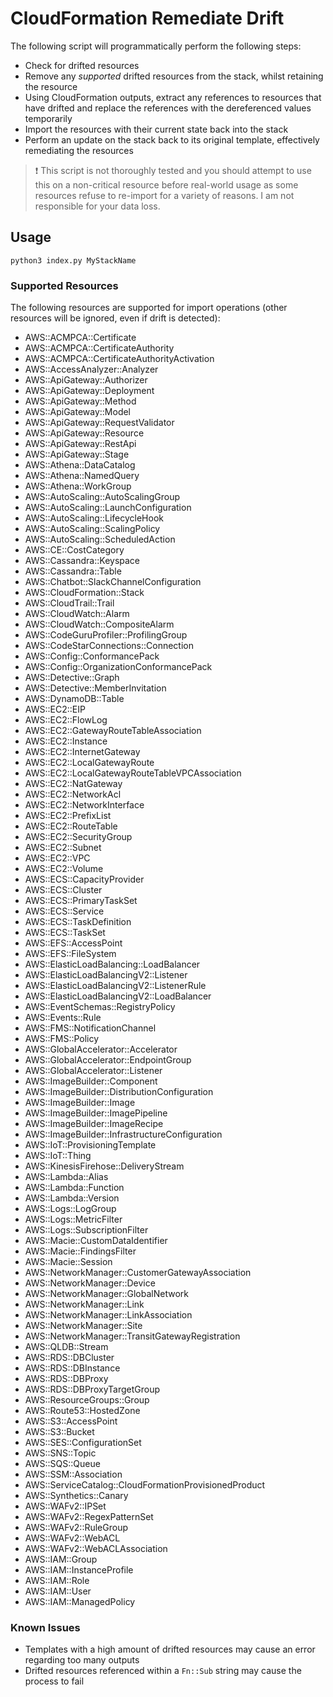 # CloudFormation Remediate Drift

The following script will programmatically perform the following steps:

* Check for drifted resources
* Remove any *supported* drifted resources from the stack, whilst retaining the resource
* Using CloudFormation outputs, extract any references to resources that have drifted and replace the references with the dereferenced values temporarily
* Import the resources with their current state back into the stack
* Perform an update on the stack back to its original template, effectively remediating the resources

> :exclamation: This script is not thoroughly tested and you should attempt to use this on a non-critical resource before real-world usage as some resources refuse to re-import for a variety of reasons. I am not responsible for your data loss.

## Usage

```
python3 index.py MyStackName
```

### Supported Resources

The following resources are supported for import operations (other resources will be ignored, even if drift is detected):

* AWS::ACMPCA::Certificate
* AWS::ACMPCA::CertificateAuthority
* AWS::ACMPCA::CertificateAuthorityActivation
* AWS::AccessAnalyzer::Analyzer
* AWS::ApiGateway::Authorizer
* AWS::ApiGateway::Deployment
* AWS::ApiGateway::Method
* AWS::ApiGateway::Model
* AWS::ApiGateway::RequestValidator
* AWS::ApiGateway::Resource
* AWS::ApiGateway::RestApi
* AWS::ApiGateway::Stage
* AWS::Athena::DataCatalog
* AWS::Athena::NamedQuery
* AWS::Athena::WorkGroup
* AWS::AutoScaling::AutoScalingGroup
* AWS::AutoScaling::LaunchConfiguration
* AWS::AutoScaling::LifecycleHook
* AWS::AutoScaling::ScalingPolicy
* AWS::AutoScaling::ScheduledAction
* AWS::CE::CostCategory
* AWS::Cassandra::Keyspace
* AWS::Cassandra::Table
* AWS::Chatbot::SlackChannelConfiguration
* AWS::CloudFormation::Stack
* AWS::CloudTrail::Trail
* AWS::CloudWatch::Alarm
* AWS::CloudWatch::CompositeAlarm
* AWS::CodeGuruProfiler::ProfilingGroup
* AWS::CodeStarConnections::Connection
* AWS::Config::ConformancePack
* AWS::Config::OrganizationConformancePack
* AWS::Detective::Graph
* AWS::Detective::MemberInvitation
* AWS::DynamoDB::Table
* AWS::EC2::EIP
* AWS::EC2::FlowLog
* AWS::EC2::GatewayRouteTableAssociation
* AWS::EC2::Instance
* AWS::EC2::InternetGateway
* AWS::EC2::LocalGatewayRoute
* AWS::EC2::LocalGatewayRouteTableVPCAssociation
* AWS::EC2::NatGateway
* AWS::EC2::NetworkAcl
* AWS::EC2::NetworkInterface
* AWS::EC2::PrefixList
* AWS::EC2::RouteTable
* AWS::EC2::SecurityGroup
* AWS::EC2::Subnet
* AWS::EC2::VPC
* AWS::EC2::Volume
* AWS::ECS::CapacityProvider
* AWS::ECS::Cluster
* AWS::ECS::PrimaryTaskSet
* AWS::ECS::Service
* AWS::ECS::TaskDefinition
* AWS::ECS::TaskSet
* AWS::EFS::AccessPoint
* AWS::EFS::FileSystem
* AWS::ElasticLoadBalancing::LoadBalancer
* AWS::ElasticLoadBalancingV2::Listener
* AWS::ElasticLoadBalancingV2::ListenerRule
* AWS::ElasticLoadBalancingV2::LoadBalancer
* AWS::EventSchemas::RegistryPolicy
* AWS::Events::Rule
* AWS::FMS::NotificationChannel
* AWS::FMS::Policy
* AWS::GlobalAccelerator::Accelerator
* AWS::GlobalAccelerator::EndpointGroup
* AWS::GlobalAccelerator::Listener
* AWS::ImageBuilder::Component
* AWS::ImageBuilder::DistributionConfiguration
* AWS::ImageBuilder::Image
* AWS::ImageBuilder::ImagePipeline
* AWS::ImageBuilder::ImageRecipe
* AWS::ImageBuilder::InfrastructureConfiguration
* AWS::IoT::ProvisioningTemplate
* AWS::IoT::Thing
* AWS::KinesisFirehose::DeliveryStream
* AWS::Lambda::Alias
* AWS::Lambda::Function
* AWS::Lambda::Version
* AWS::Logs::LogGroup
* AWS::Logs::MetricFilter
* AWS::Logs::SubscriptionFilter
* AWS::Macie::CustomDataIdentifier
* AWS::Macie::FindingsFilter
* AWS::Macie::Session
* AWS::NetworkManager::CustomerGatewayAssociation
* AWS::NetworkManager::Device
* AWS::NetworkManager::GlobalNetwork
* AWS::NetworkManager::Link
* AWS::NetworkManager::LinkAssociation
* AWS::NetworkManager::Site
* AWS::NetworkManager::TransitGatewayRegistration
* AWS::QLDB::Stream
* AWS::RDS::DBCluster
* AWS::RDS::DBInstance
* AWS::RDS::DBProxy
* AWS::RDS::DBProxyTargetGroup
* AWS::ResourceGroups::Group
* AWS::Route53::HostedZone
* AWS::S3::AccessPoint
* AWS::S3::Bucket
* AWS::SES::ConfigurationSet
* AWS::SNS::Topic
* AWS::SQS::Queue
* AWS::SSM::Association
* AWS::ServiceCatalog::CloudFormationProvisionedProduct
* AWS::Synthetics::Canary
* AWS::WAFv2::IPSet
* AWS::WAFv2::RegexPatternSet
* AWS::WAFv2::RuleGroup
* AWS::WAFv2::WebACL
* AWS::WAFv2::WebACLAssociation
* AWS::IAM::Group
* AWS::IAM::InstanceProfile
* AWS::IAM::Role
* AWS::IAM::User
* AWS::IAM::ManagedPolicy

### Known Issues

* Templates with a high amount of drifted resources may cause an error regarding too many outputs
* Drifted resources referenced within a `Fn::Sub` string may cause the process to fail
